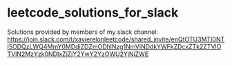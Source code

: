 # leetcode_solutions_for_slack
Solutions provided by members of my slack channel: https://join.slack.com/t/xavierelonleetcode/shared_invite/enQtOTU3MTI0NTI5ODQzLWQ4MmY0MDdiZDZmODhlNzg1NmViNDdkYWFkZDcxZTk2ZTVlOTVlN2MzYzk0NDIxZjZjY2YwY2YzOWU2YjNiZWE

